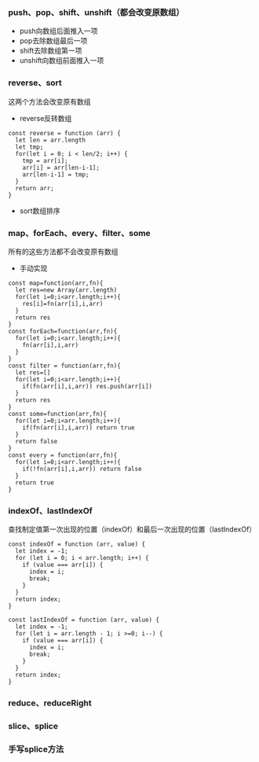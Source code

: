 
### push、pop、shift、unshift（都会改变原数组）  
- push向数组后面推入一项
- pop去除数组最后一项
- shift去除数组第一项
- unshift向数组前面推入一项


### reverse、sort  
这两个方法会改变原有数组
- reverse反转数组
```
const reverse = function (arr) {
  let len = arr.length
  let tmp;
  for(let i = 0; i < len/2; i++) {
    tmp = arr[i];
    arr[i] = arr[len-i-1];
    arr[len-i-1] = tmp;
  }
  return arr;
}
```
- sort数组排序


### map、forEach、every、filter、some  
所有的这些方法都不会改变原有数组
- 手动实现
```
const map=function(arr,fn){
  let res=new Array(arr.length)
  for(let i=0;i<arr.length;i++){
    res[i]=fn(arr[i],i,arr)
  }
  return res
}
const forEach=function(arr,fn){
  for(let i=0;i<arr.length;i++){
    fn(arr[i],i,arr)
  }
}
const filter = function(arr,fn){
  let res=[]
  for(let i=0;i<arr.length;i++){
    if(fn(arr[i],i,arr)) res.push(arr[i])
  }
  return res
}
const some=function(arr,fn){
  for(let i=0;i<arr.length;i++){
    if(fn(arr[i],i,arr)) return true
  }
  return false
}
const every = function(arr,fn){
  for(let i=0;i<arr.length;i++){
    if(!fn(arr[i],i,arr)) return false
  }
  return true
}
```

### indexOf、lastIndexOf  
查找制定值第一次出现的位置（indexOf）和最后一次出现的位置（lastIndexOf）
```
const indexOf = function (arr, value) {
  let index = -1;
  for (let i = 0; i < arr.length; i++) {
    if (value === arr[i]) {
      index = i;
      break;
    }
  }
  return index;
}

const lastIndexOf = function (arr, value) {
  let index = -1;
  for (let i = arr.length - 1; i >=0; i--) {
    if (value === arr[i]) {
      index = i;
      break;
    }
  }
  return index;
}
```

### reduce、reduceRight  

### slice、splice  

### 手写splice方法  